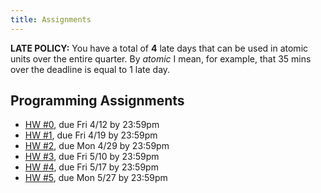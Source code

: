 ```yaml
---
title: Assignments
---
```


**LATE POLICY:** You have a total of **4** late days that can be used in
atomic units over the entire quarter. By *atomic* I mean, for example, that
35 mins over the deadline is equal to 1 late day.

## Programming Assignments

- [HW #0][hw0-git], due Fri 4/12 by 23:59pm
- [HW #1][hw1-git], due Fri 4/19 by 23:59pm
- [HW #2][hw2-git], due Mon 4/29 by 23:59pm
- [HW #3][hw3-git], due Fri 5/10  by 23:59pm
- [HW #4][hw4-git], due Fri 5/17  by 23:59pm
- [HW #5][hw5-git], due Mon 5/27  by 23:59pm

[hw0-git]: https://github.com/ucsd-cse131-sp19/pa0
[hw1-git]: https://github.com/ucsd-cse131-sp19/01-adder
[hw2-git]: https://github.com/ucsd-cse131-sp19/02-boa
[hw3-git]: https://github.com/ucsd-cse131-sp19/03-cobra
[hw4-git]: https://github.com/ucsd-cse131-sp19/04-diamondback
[hw5-git]: https://github.com/ucsd-cse131-sp19/05-egg-eater
